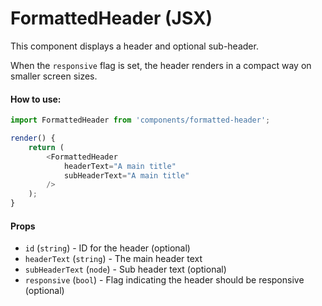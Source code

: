 FormattedHeader (JSX)
=====================

This component displays a header and optional sub-header.

When the `responsive` flag is set, the header renders in a compact way on smaller screen sizes.

#### How to use:

```js
import FormattedHeader from 'components/formatted-header';

render() {
	return (
		<FormattedHeader
			headerText="A main title"
			subHeaderText="A main title"
		/>
	);
}
```

#### Props

* `id` (`string`) - ID for the header (optional)
* `headerText` (`string`) - The main header text
* `subHeaderText` (`node`) - Sub header text (optional)
* `responsive` (`bool`) - Flag indicating the header should be responsive (optional)
